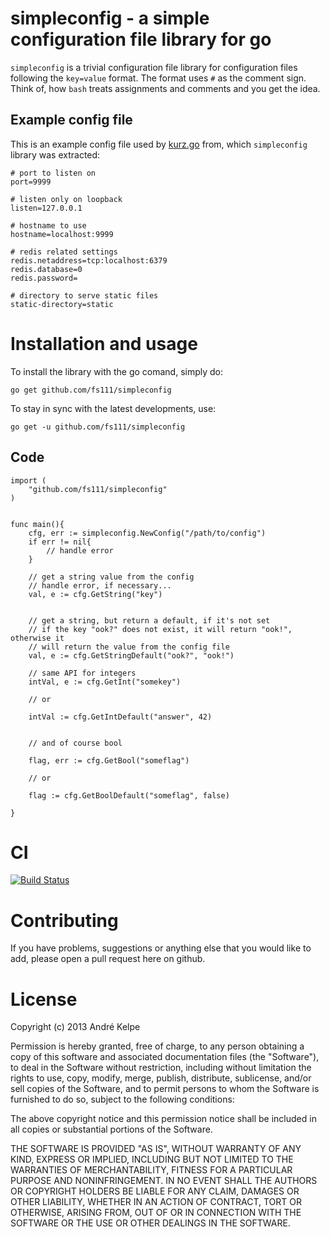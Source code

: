 simpleconfig - a simple configuration file library for go
=========================================================

`simpleconfig` is a trivial configuration file library for configuration files
following the `key=value` format. The format uses `#` as the comment sign. Think
of, how `bash` treats assignments and comments and you get the idea. 

Example config file
-------------------

This is an example config file used by
[kurz.go](http://github.com/fs111/kurz.go) from, which `simpleconfig` library
was extracted:

    # port to listen on
    port=9999

    # listen only on loopback
    listen=127.0.0.1

    # hostname to use
    hostname=localhost:9999

    # redis related settings
    redis.netaddress=tcp:localhost:6379
    redis.database=0
    redis.password=

    # directory to serve static files
    static-directory=static


Installation and usage
======================

To install the library with the go comand, simply do:
    
    go get github.com/fs111/simpleconfig

To stay in sync with the latest developments, use:
    
    go get -u github.com/fs111/simpleconfig

Code
----
    
    import (
        "github.com/fs111/simpleconfig"
    )

      
    func main(){
        cfg, err := simpleconfig.NewConfig("/path/to/config")
        if err != nil{
            // handle error  
        }

        // get a string value from the config
        // handle error, if necessary...
        val, e := cfg.GetString("key")
        

        // get a string, but return a default, if it's not set
        // if the key "ook?" does not exist, it will return "ook!", otherwise it
        // will return the value from the config file
        val, e := cfg.GetStringDefault("ook?", "ook!") 

        // same API for integers
        intVal, e := cfg.GetInt("somekey")

        // or

        intVal := cfg.GetIntDefault("answer", 42)


        // and of course bool

        flag, err := cfg.GetBool("someflag")
        
        // or

        flag := cfg.GetBoolDefault("someflag", false)
        
    }


CI
==
[![Build Status](https://travis-ci.org/fs111/simpleconfig.png)](https://travis-ci.org/fs111/simpleconfig)


Contributing
============
If you have problems, suggestions or anything else that you would like to add,
please open a pull request here on github.


License
=======
Copyright (c) 2013 André Kelpe

Permission is hereby granted, free of charge, to any person obtaining a copy of
this software and associated documentation files (the "Software"), to deal in
the Software without restriction, including without limitation the rights to
use, copy, modify, merge, publish, distribute, sublicense, and/or sell copies of
the Software, and to permit persons to whom the Software is furnished to do so,
subject to the following conditions:

The above copyright notice and this permission notice shall be included in all
copies or substantial portions of the Software.

THE SOFTWARE IS PROVIDED "AS IS", WITHOUT WARRANTY OF ANY KIND, EXPRESS OR
IMPLIED, INCLUDING BUT NOT LIMITED TO THE WARRANTIES OF MERCHANTABILITY, FITNESS
FOR A PARTICULAR PURPOSE AND NONINFRINGEMENT. IN NO EVENT SHALL THE AUTHORS OR
COPYRIGHT HOLDERS BE LIABLE FOR ANY CLAIM, DAMAGES OR OTHER LIABILITY, WHETHER
IN AN ACTION OF CONTRACT, TORT OR OTHERWISE, ARISING FROM, OUT OF OR IN
CONNECTION WITH THE SOFTWARE OR THE USE OR OTHER DEALINGS IN THE SOFTWARE.

